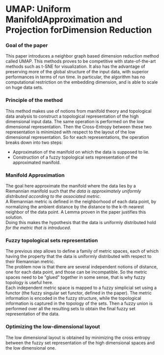 # UMAP: Uniform ManifoldApproximation and Projection forDimension Reduction

### Goal of the paper
This paper introduces a neighbor graph based dimension reduction method called UMAP.
This methods proves to be competitive with state-of-the-art methods such as t-SNE for visualization. It also has the advantage of preserving more of the global structure of the input data, with superior performances in terms of run time. In particular, the algorithm has no computational restriction on the embedding dimension, and is able to scale on huge data sets.

### Principle of the method
This method makes use of notions from manifold theory and topological data analysis to construct a topological representation of the high dimensional input data.
The same operation is performed on the low dimensional representation.
Then the Cross-Entropy between these two representation is minimized with respect to the layout of the low dimensional representation.
So for each representations, the operation breaks down into two steps:
- Approximation of the manifold on which the data is supposed to lie.
- Construction of a fuzzy topological sets representation of the approximated manifold.


### Manifold Approximation
The goal here approximate the manifold where the data lies by a Riemannian manifold such that *the data is approximately uniformly distributed according to the associated metric*.  
A Riemannian metric is defined in the neighborhood of each data point, by normalizing the ambient distance by the distance to the k-th nearest neighbor of the data point. A Lemma proven in the paper justifies this solution.  
Doing this makes the hypothesis that the data is uniformly distributed hold *for the metric that is introduced*.

### Fuzzy topological sets representation
The previous step allows to define a family of metric spaces, each of which having the property that the data is uniformly distributed with respect to their Riemannian metric.  
The problem now is that there are several independent notions of distance, one for each data point, and those can be incompatible. So the metric spaces need to be "glued" together in some sense, that is why fuzzy topology is useful here.  
Each independent metric space is mapped to a fuzzy simplicial set using a functor (the fuzzy singular set functor, defined in the paper).  The metric information is encoded in the fuzzy structure, while the topological information is captured in the topology of the sets.  Then a fuzzy union is performed over all the resulting sets to obtain the final fuzzy set representation of the data.

### Optimizing the low-dimensional layout
The low dimensional layout is obtained by minimizing the cross entropy between the fuzzy set representation of the high dimensional spaces and the low dimensional one.
